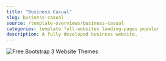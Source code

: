 ```yaml
---
title: "Business Casual"
slug: business-casual
source: /template-overviews/business-casual
categories: template full-websites landing-pages popular
description: A fully developed business website.
---
```


<img src="http://sbootstrap.layoutschoolc.netdna-cdn.com/assets/img/templates/business-casual.jpg" class="img-responsive" alt="Free Bootstrap 3 Website Themes">